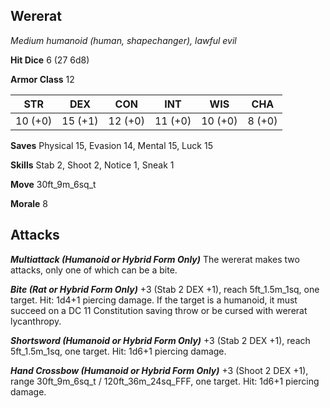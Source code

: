 ## Wererat

*Medium humanoid (human, shapechanger), lawful evil*

**Hit Dice** 6 (27 6d8)

**Armor Class** 12

| STR     | DEX     | CON     | INT     | WIS     | CHA     |
|---------|---------|---------|---------|---------|---------|
| 10 (+0) | 15 (+1) | 12 (+0) | 11 (+0) | 10 (+0) |  8 (+0) |

**Saves** Physical 15, Evasion 14, Mental 15, Luck 15

**Skills** Stab 2, Shoot 2, Notice 1, Sneak 1

**Move** 30ft\_9m\_6sq\_t

**Morale** 8

## Attacks

***Multiattack (Humanoid or Hybrid Form Only)*** The wererat makes two attacks, only one of which can be a bite.

***Bite (Rat or Hybrid Form Only)*** +3 (Stab 2 DEX +1), reach 5ft\_1.5m\_1sq, one target. Hit: 1d4+1 piercing damage. If the target is a humanoid, it must succeed on a DC 11 Constitution saving throw or be cursed with wererat lycanthropy.

***Shortsword (Humanoid or Hybrid Form Only)*** +3 (Stab 2 DEX +1), reach 5ft\_1.5m\_1sq, one target. Hit: 1d6+1 piercing damage.

***Hand Crossbow (Humanoid or Hybrid Form Only)*** +3 (Shoot 2 DEX +1), range 30ft\_9m\_6sq\_t / 120ft\_36m\_24sq\_FFF, one target. Hit: 1d6+1 piercing damage.

